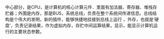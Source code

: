 中心部分，是CPU，是计算机的核心计算元件．里面有加法器、寄存器、堆栈存贮器；外围是内存，那是BUS，系统总线，负责在整个系统间传递信息。总线结构是个伟大的发明，新的插件，能够快捷地挂接到总线上运行 ，外存，也就是‘硬盘’，负责记录结果，作为虚拟内存，存贮中间运算结果，显示，能显示计算机运行的主要状态参数。